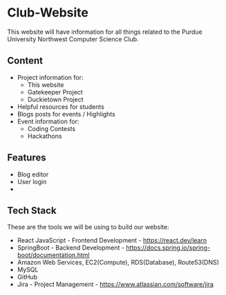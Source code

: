 # Club-Website
This website will have information for all things related to the Purdue University Northwest Computer Science Club.

## Content
* Project information for:
  * This website
  * Gatekeeper Project
  * Duckietown Project
* Helpful resources for students
* Blogs posts for events / Highlights
* Event information for:
  * Coding Contests
  * Hackathons

## Features
* Blog editor
* User login
* 

## Tech Stack
These are the tools we will be using to build our website: 
* React JavaScript - Frontend Development - https://react.dev/learn
* SpringBoot - Backend Development - https://docs.spring.io/spring-boot/documentation.html
* Amazon Web Services, EC2(Compute), RDS(Database), Route53(DNS)
* MySQL
* GitHub
* Jira - Project Management - https://www.atlassian.com/software/jira
